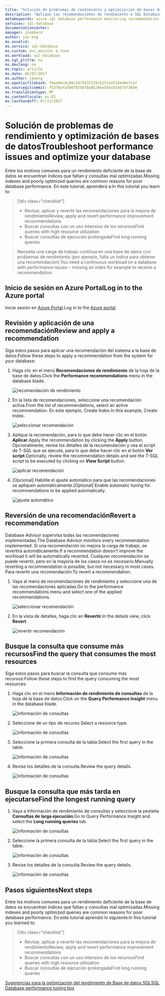```yaml
---
title: "Solución de problemas de rendimiento y optimización de bases de datos | Microsoft Docs"
description: "Aplique las recomendaciones de rendimiento a SQL Database y aprenda a obtener información acerca del rendimiento de las consultas que se ejecutan en la base de datos"
metakeywords: azure sql database performance monitoring recommendation
services: sql-database
documentationcenter: 
manager: jhubbard
author: jan-eng
ms.assetid: 
ms.service: sql-database
ms.custom: mvc,monitor & tune
ms.workload: sql-database
ms.tgt_pltfrm: na
ms.devlang: na
ms.topic: article
ms.date: 05/07/2017
ms.author: janeng
ms.openlocfilehash: f9ae96cdc80c347593f229cb2fce3f2d4d8e7caf
ms.sourcegitcommit: f537befafb079256fba0529ee554c034d73f36b0
ms.translationtype: MT
ms.contentlocale: es-ES
ms.lasthandoff: 07/11/2017
---
```

# <a name="troubleshoot-performance-issues-and-optimize-your-database"></a><span data-ttu-id="7596b-103">Solución de problemas de rendimiento y optimización de bases de datos</span><span class="sxs-lookup"><span data-stu-id="7596b-103">Troubleshoot performance issues and optimize your database</span></span>

<span data-ttu-id="7596b-104">Entre los motivos comunes para un rendimiento deficiente de la base de datos se encuentran índices que faltan y consultas mal optimizadas.</span><span class="sxs-lookup"><span data-stu-id="7596b-104">Missing indexes and poorly optimized queries are common reasons for poor database performance.</span></span> <span data-ttu-id="7596b-105">En este tutorial, aprenderá a:</span><span class="sxs-lookup"><span data-stu-id="7596b-105">In this tutorial you learn to:</span></span>
> [!div class="checklist"]
> * <span data-ttu-id="7596b-106">Revisar, aplicar y revertir las recomendaciones para la mejora de rendimiento</span><span class="sxs-lookup"><span data-stu-id="7596b-106">Review, apply and revert performance improvement recommendations</span></span>
> * <span data-ttu-id="7596b-107">Buscar consultas con un uso intensivo de los recursos</span><span class="sxs-lookup"><span data-stu-id="7596b-107">Find queries with high resource utilization</span></span>
> * <span data-ttu-id="7596b-108">Buscar consultas de ejecución prolongada</span><span class="sxs-lookup"><span data-stu-id="7596b-108">Find long running queries</span></span>

> <span data-ttu-id="7596b-109">Necesita una carga de trabajo continua en una base de datos con problemas de rendimiento (por ejemplo, falta un índice para obtener una recomendación).</span><span class="sxs-lookup"><span data-stu-id="7596b-109">You need a continuous workload on a database with performance issues – missing an index for example to receive a recommendation.</span></span>
>

## <a name="log-in-to-the-azure-portal"></a><span data-ttu-id="7596b-110">Inicio de sesión en Azure Portal</span><span class="sxs-lookup"><span data-stu-id="7596b-110">Log in to the Azure portal</span></span>

<span data-ttu-id="7596b-111">Inicie sesión en [Azure Portal](https://portal.azure.com/).</span><span class="sxs-lookup"><span data-stu-id="7596b-111">Log in to the [Azure portal](https://portal.azure.com/).</span></span>

## <a name="review-and-apply-a-recommendation"></a><span data-ttu-id="7596b-112">Revisión y aplicación de una recomendación</span><span class="sxs-lookup"><span data-stu-id="7596b-112">Review and apply a recommendation</span></span>

<span data-ttu-id="7596b-113">Siga estos pasos para aplicar una recomendación del sistema a la base de datos:</span><span class="sxs-lookup"><span data-stu-id="7596b-113">Follow these steps to apply a recommendation from the system for your database:</span></span>

1. <span data-ttu-id="7596b-114">Haga clic en el menú **Recomendaciones de rendimiento** de la hoja de la base de datos.</span><span class="sxs-lookup"><span data-stu-id="7596b-114">Click the **Performance recommendations** menu in the database blade.</span></span>

    ![recomendación de rendimiento](./media/sql-database-performance-tutorial/perf_recommendations.png)

2. <span data-ttu-id="7596b-116">En la lista de recomendaciones, seleccione una recomendación activa.</span><span class="sxs-lookup"><span data-stu-id="7596b-116">From the list of recommendations, select an active recommendation.</span></span> <span data-ttu-id="7596b-117">En este ejemplo, Create Index.</span><span class="sxs-lookup"><span data-stu-id="7596b-117">In this example, Create Index.</span></span>

    ![seleccionar recomendación](./media/sql-database-performance-tutorial/create_index.png)

3. <span data-ttu-id="7596b-119">Aplique la recomendación, para lo que debe hacer clic en el botón **Aplicar**.</span><span class="sxs-lookup"><span data-stu-id="7596b-119">Apply the recommendation by clicking the **Apply** button.</span></span> <span data-ttu-id="7596b-120">Opcionalmente, revise los detalles de la recomendación y vea el script de T-SQL que se ejecuta, para lo que debe hacer clic en el botón **Ver script**.</span><span class="sxs-lookup"><span data-stu-id="7596b-120">Optionally, review the recommendation details and see the T-SQL script to  be executed by clicking on **View Script** button.</span></span>

    ![aplicar recomendación](./media/sql-database-performance-tutorial/apply.png)

4. <span data-ttu-id="7596b-122">[Opcional] Habilite el ajuste automático para que las recomendaciones se apliquen automáticamente.</span><span class="sxs-lookup"><span data-stu-id="7596b-122">[Optional] Enable automatic tuning for recommendations to be applied automatically.</span></span>

    ![ajuste automático](./media/sql-database-performance-tutorial/auto_tuning.png)

## <a name="revert-a-recommendation"></a><span data-ttu-id="7596b-124">Reversión de una recomendación</span><span class="sxs-lookup"><span data-stu-id="7596b-124">Revert a recommendation</span></span>

<span data-ttu-id="7596b-125">Database Advisor supervisa todas las recomendaciones implementadas.</span><span class="sxs-lookup"><span data-stu-id="7596b-125">The Database Advisor monitors every recommendation implemented.</span></span> <span data-ttu-id="7596b-126">Si una recomendación no mejora la carga de trabajo, se revertirá automáticamente.</span><span class="sxs-lookup"><span data-stu-id="7596b-126">If a recommendation doesn't improve the workload it will be automatically reverted.</span></span> <span data-ttu-id="7596b-127">Cualquier recomendación se puede revertir, pero en la mayoría de los casos no es necesario.</span><span class="sxs-lookup"><span data-stu-id="7596b-127">Manually reverting a recommendation is possible, but not necessary in most cases.</span></span> <span data-ttu-id="7596b-128">Para revertir una recomendación:</span><span class="sxs-lookup"><span data-stu-id="7596b-128">To revert a recommendation:</span></span>

1. <span data-ttu-id="7596b-129">Vaya al menú de recomendaciones de rendimiento y seleccione una de las recomendaciones aplicadas.</span><span class="sxs-lookup"><span data-stu-id="7596b-129">Go to the performance recommendations menu and select one of the applied recommendations.</span></span>

    ![seleccionar recomendación](./media/sql-database-performance-tutorial/select.png)

2. <span data-ttu-id="7596b-131">En la vista de detalles, haga clic en **Revertir**.</span><span class="sxs-lookup"><span data-stu-id="7596b-131">In the details view, click **Revert**.</span></span>

    ![revertir recomendación](./media/sql-database-performance-tutorial/revert.png)

## <a name="find-the-query-that-consumes-the-most-resources"></a><span data-ttu-id="7596b-133">Busque la consulta que consume más recursos</span><span class="sxs-lookup"><span data-stu-id="7596b-133">Find the query that consumes the most resources</span></span>

<span data-ttu-id="7596b-134">Siga estos pasos para buscar la consulta que consume más recursos:</span><span class="sxs-lookup"><span data-stu-id="7596b-134">Follow these steps to find the query consuming the most resources:</span></span>

1. <span data-ttu-id="7596b-135">Haga clic en el menú **Información de rendimiento de consultas** de la hoja de la base de datos.</span><span class="sxs-lookup"><span data-stu-id="7596b-135">Click on the **Query Performance Insight** menu in the database blade.</span></span>

    ![información de consultas](./media/sql-database-performance-tutorial/query_perf_insights.png)

2. <span data-ttu-id="7596b-137">Seleccione de un tipo de recurso.</span><span class="sxs-lookup"><span data-stu-id="7596b-137">Select a resource type.</span></span>

    ![información de consultas](./media/sql-database-performance-tutorial/select_resource_type.png)

3. <span data-ttu-id="7596b-139">Seleccione la primera consulta de la tabla.</span><span class="sxs-lookup"><span data-stu-id="7596b-139">Select the first query in the table.</span></span>

    ![información de consultas](./media/sql-database-performance-tutorial/select_query.png)

4. <span data-ttu-id="7596b-141">Revise los detalles de la consulta.</span><span class="sxs-lookup"><span data-stu-id="7596b-141">Review the query details.</span></span>

    ![información de consultas](./media/sql-database-performance-tutorial/query_details.png)

## <a name="find-the-longest-running-query"></a><span data-ttu-id="7596b-143">Busque la consulta que más tarda en ejecutarse</span><span class="sxs-lookup"><span data-stu-id="7596b-143">Find the longest running query</span></span>

1. <span data-ttu-id="7596b-144">Vaya a Información de rendimiento de consultas y seleccione la pestaña **Consultas de larga ejecución**.</span><span class="sxs-lookup"><span data-stu-id="7596b-144">Go to Query Performance Insight and select the **Long running queries** tab.</span></span>

    ![información de consultas](./media/sql-database-performance-tutorial/long_running.png)

3. <span data-ttu-id="7596b-146">Seleccione la primera consulta de la tabla.</span><span class="sxs-lookup"><span data-stu-id="7596b-146">Select the first query in the table.</span></span>

    ![información de consultas](./media/sql-database-performance-tutorial/select_first_query.png)

4. <span data-ttu-id="7596b-148">Revise los detalles de la consulta.</span><span class="sxs-lookup"><span data-stu-id="7596b-148">Review the query details.</span></span>

    ![información de consultas](./media/sql-database-performance-tutorial/review_query_details.png)



## <a name="next-steps"></a><span data-ttu-id="7596b-150">Pasos siguientes</span><span class="sxs-lookup"><span data-stu-id="7596b-150">Next steps</span></span> 
<span data-ttu-id="7596b-151">Entre los motivos comunes para un rendimiento deficiente de la base de datos se encuentran índices que faltan y consultas mal optimizadas.</span><span class="sxs-lookup"><span data-stu-id="7596b-151">Missing indexes and poorly optimized queries are common reasons for poor database performance.</span></span> <span data-ttu-id="7596b-152">En este tutorial aprendió lo siguiente:</span><span class="sxs-lookup"><span data-stu-id="7596b-152">In this tutorial you learned to:</span></span>
> [!div class="checklist"]
> * <span data-ttu-id="7596b-153">Revisar, aplicar y revertir las recomendaciones para la mejora de rendimiento</span><span class="sxs-lookup"><span data-stu-id="7596b-153">Review, apply and revert performance improvement recommendations</span></span>
> * <span data-ttu-id="7596b-154">Buscar consultas con un uso intensivo de los recursos</span><span class="sxs-lookup"><span data-stu-id="7596b-154">Find queries with high resource utilization</span></span>
> * <span data-ttu-id="7596b-155">Buscar consultas de ejecución prolongada</span><span class="sxs-lookup"><span data-stu-id="7596b-155">Find long running queries</span></span>

[<span data-ttu-id="7596b-156">Sugerencias para la optimización del rendimiento de Base de datos SQL</span><span class="sxs-lookup"><span data-stu-id="7596b-156">SQL Database performance tuning tips</span></span>](https://docs.microsoft.com/azure/sql-database/sql-database-troubleshoot-performance)
